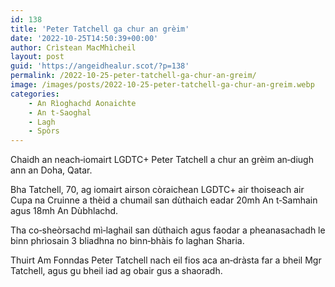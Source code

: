 ```yaml
---
id: 138
title: 'Peter Tatchell ga chur an grèim'
date: '2022-10-25T14:50:39+00:00'
author: Crìstean MacMhìcheil
layout: post
guid: 'https://angeidhealur.scot/?p=138'
permalink: /2022-10-25-peter-tatchell-ga-chur-an-greim/
image: /images/posts/2022-10-25-peter-tatchell-ga-chur-an-greim.webp
categories:
    - An Rìoghachd Aonaichte
    - An t-Saoghal
    - Lagh
    - Spòrs
---
```


Chaidh an neach‑iomairt LGDTC+ Peter Tatchell a chur an grèim an‑diugh ann an Doha, Qatar.

Bha Tatchell, 70, ag iomairt airson còraichean LGDTC+ air thoiseach air Cupa na Cruinne a thèid a chumail san dùthaich eadar 20mh An t‑Samhain agus 18mh An Dùbhlachd.

Tha co‑sheòrsachd mì‑laghail san dùthaich agus faodar a pheanasachadh le binn phrìosain 3 bliadhna no binn‑bhàis fo laghan Sharia.

Thuirt Am Fonndas Peter Tatchell nach eil fios aca an‑dràsta far a bheil Mgr Tatchell, agus gu bheil iad ag obair gus a shaoradh.
